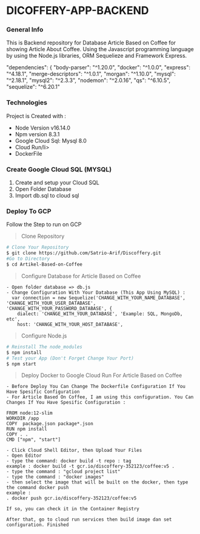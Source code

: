 # DICOFFERY-APP-BACKEND


### General Info
This is Backend repository for Database Article Based on Coffee for showing Article About Coffee. Using the Javascript programming language by using the Node.js libraries, ORM Sequelieze and Framework Express.


"dependencies": {
    "body-parser": "^1.20.0",
    "docker": "^1.0.0",
    "express": "^4.18.1",
    "merge-descriptors": "^1.0.1",
    "morgan": "^1.10.0",
    "mysql": "^2.18.1",
    "mysql2": "^2.3.3",
    "nodemon": "^2.0.16",
    "qs": "^6.10.5",
    "sequelize": "^6.20.1"
    
### Technologies
Project is Created with : 
<ul>
  <li>Node Version v16.14.0</li>
  <li>Npm version 8.3.1</li>
  <li>Google Cloud Sql: Mysql 8.0</li>
  <li>Cloud Run/li>
  <li>DockerFile</li>
</ul>

### Create Google Cloud SQL (MYSQL)
<ol>
  <li>Create and setup your Cloud SQL</li>
  <li> Open Folder Database </li>
  <li>Import db.sql to cloud sql</li>
</ol>

### Deploy To GCP
Follow the Step to run on GCP

> Clone Repository
``` bash
# Clone Your Repository 
$ git clone https://github.com/Satrio-Arif/Discoffery.git
#Go to Directory
$ cd Artikel-Based-on-Coffee
```
> Configure Database for Article Based on Coffee
```
- Open folder database => db.js
- Change Configuration With Your Database (This App Using MySQL) : 
  var connection = new Sequelize('CHANGE_WITH_YOUR_NAME_DATABASE', 'CHANGE_WITH_YOUR_USER_DATABASE', 'CHANGE_WITH_YOUR_PASSWORD_DATABASE', {
    dialect: 'CHANGE_WITH_YOUR_DATABASE', 'Example: SQL, MongoDb, etc',
    host: 'CHANGE_WITH_YOUR_HOST_DATABASE',
```

> Configure Node.js
``` bash
# Reinstall The node_modules
$ npm install
# Test your App (Don't Forget Change Your Port)
$ npm start
```


> Deploy Docker to Google Cloud Run For Article Based on Coffee
```
- Before Deploy You Can Change The Dockerfile Configuration If You Have Spesific Configuration
- For Article Based On Coffee, I am using this configuration. You Can Changes If You Have Spesific Configuration :

FROM node:12-slim
WORKDIR /app
COPY  package.json package*.json 
RUN npm install
COPY . .
CMD ["npm", "start"]

- Click Cloud Shell Editor, then Upload Your Files
- Open Editor
- type the command: docker build -t repo : tag
example : docker build -t gcr.io/discoffery-352123/coffee:v5 .
- type the command : "gcloud project list" 
- type the command : "docker images"
- then select the image that will be built on the docker, then type the command docker push
example :
. docker push gcr.io/discoffery-352123/coffee:v5

If so, you can check it in the Container Registry

After that, go to cloud run services then build image dan set configuration. Finished


```
